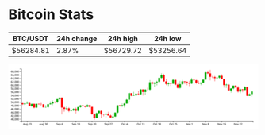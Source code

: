 # Bitcoin Stats

BTC/USDT|24h change|24h high|24h low|
|---|---|---|---|
|$56284.81|2.87%|$56729.72|$53256.64|

<img src="./chart.svg">
